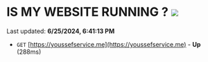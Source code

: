 # IS MY WEBSITE RUNNING ? [![](https://img.shields.io/static/v1?label=Sponsor&message=%E2%9D%A4&logo=GitHub&color=%23fe8e86)](https://github.com/sponsors/Youssef-Lehmam)

Last updated: **6/25/2024, 6:41:13 PM**

- `GET` [https://youssefservice.me](https://youssefservice.me) - **Up** (288ms)
